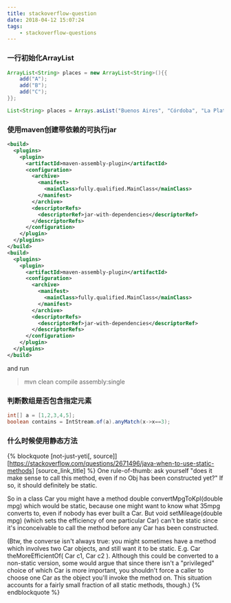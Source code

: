 ```yaml
---
title: stackoverflow-question
date: 2018-04-12 15:07:24
tags:
    - stackoverflow-questions
---
```


### 一行初始化ArrayList 
```java
ArrayList<String> places = new ArrayList<String>(){{
    add("A");
    add("B");
    add("C");
}};

List<String> places = Arrays.asList("Buenos Aires", "Córdoba", "La Plata");
```

### 使用maven创建带依赖的可执行jar 
```xml
<build>
  <plugins>
    <plugin>
      <artifactId>maven-assembly-plugin</artifactId>
      <configuration>
        <archive>
          <manifest>
            <mainClass>fully.qualified.MainClass</mainClass>
          </manifest>
        </archive>
        <descriptorRefs>
          <descriptorRef>jar-with-dependencies</descriptorRef>
        </descriptorRefs>
      </configuration>
    </plugin>
  </plugins>
</build>
<build>
  <plugins>
    <plugin>
      <artifactId>maven-assembly-plugin</artifactId>
      <configuration>
        <archive>
          <manifest>
            <mainClass>fully.qualified.MainClass</mainClass>
          </manifest>
        </archive>
        <descriptorRefs>
          <descriptorRef>jar-with-dependencies</descriptorRef>
        </descriptorRefs>
      </configuration>
    </plugin>
  </plugins>
</build>

```
and run 

> mvn clean compile assembly:single


###  判断数组是否包含指定元素

```java
int[] a = [1,2,3,4,5];
boolean contains = IntStream.of(a).anyMatch(x->x==3);
```
<!-- more -->
### 什么时候使用静态方法

{% blockquote [not-just-yeti[, source]] [https://stackoverflow.com/questions/2671496/java-when-to-use-static-methods] [source_link_title] %}
One rule-of-thumb: ask yourself "does it make sense to call this method, even if no Obj has been constructed yet?" If so, it should definitely be static.

So in a class Car you might have a method double convertMpgToKpl(double mpg) which would be static, because one might want to know what 35mpg converts to, even if nobody has ever built a Car. But void setMileage(double mpg) (which sets the efficiency of one particular Car) can't be static since it's inconceivable to call the method before any Car has been constructed.

(Btw, the converse isn't always true: you might sometimes have a method which involves two Car objects, and still want it to be static. E.g. Car theMoreEfficientOf( Car c1, Car c2 ). Although this could be converted to a non-static version, some would argue that since there isn't a "privileged" choice of which Car is more important, you shouldn't force a caller to choose one Car as the object you'll invoke the method on. This situation accounts for a fairly small fraction of all static methods, though.)
{% endblockquote %}